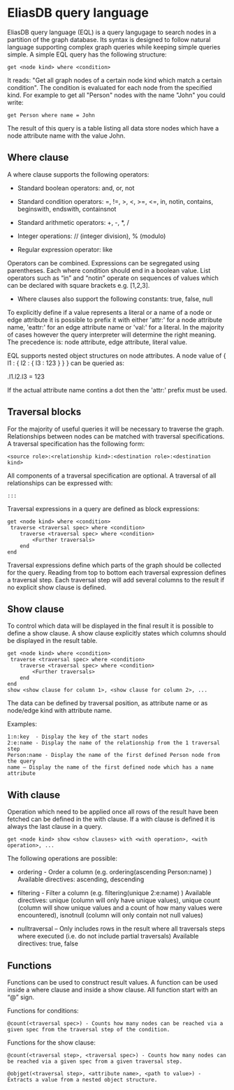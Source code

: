 ﻿EliasDB query language
======================

EliasDB query language (EQL) is a query langugage to search nodes in a partition of the graph database. Its syntax is designed to follow natural language supporting complex graph queries while keeping simple queries simple. A simple EQL query has the following structure:
```
get <node kind> where <condition>
```
It reads: "Get all graph nodes of a certain node kind which match a certain condition". The condition is evaluated for each node from the specified kind. For example to get all "Person" nodes with the name "John" you could write:
```
get Person where name = John
```
The result of this query is a table listing all data store nodes which have a node attribute name with the value John.

Where clause
------------

A where clause supports the following operators:

- Standard boolean operators: and, or, not

- Standard condition operators: =, !=, >, <, >=, <=, in, notin, contains, beginswith, endswith, containsnot

- Standard arithmetic operators: +, -, *, /

- Integer operations: // (integer division), % (modulo)

- Regular expression operator: like

Operators can be combined. Expressions can be segregated using parentheses. Each where condition should end in a boolean value. List operators such as “in” and “notin” operate on sequences of values which can be declared with square brackets e.g. [1,2,3].

- Where clauses also support the following constants: true, false, null

To explicitly define if a value represents a literal or a name of a node or edge attribute it is possible to prefix it with either 'attr:' for a node attribute name, 'eattr:' for an edge attribute name or 'val:' for a literal. In the majority of cases however the query interpreter will determine the right meaning. The precedence is: node attribute, edge attribute, literal value.

EQL supports nested object structures on node attributes. A node value of { l1 : { l2 : { l3 : 123 } } } can be queried as:

<attr name>.l1.l2.l3 = 123

If the actual attribute name contins a dot then the 'attr:' prefix must be used.


Traversal blocks
----------------

For the majority of useful queries it will be necessary to traverse the graph. Relationships between nodes can be matched with traversal specifications. A traversal specification has the following form:
```
<source role>:<relationship kind>:<destination role>:<destination kind>
```
All components of a traversal specification are optional. A traversal of all relationships can be expressed with:
```
:::
```
Traversal expressions in a query are defined as block expressions:
```
get <node kind> where <condition>
 traverse <traversal spec> where <condition>
    traverse <traversal spec> where <condition>
        <Further traversals>
    end
end
```
Traversal expressions define which parts of the graph should be collected for the query. Reading from top to bottom each traversal expression defines a traversal step. Each traversal step will add several columns to the result if no explicit show clause is defined.

Show clause
-----------

To control which data will be displayed in the final result it is possible to define a show clause. A show clause explicitly states which columns should be displayed in the result table.
```
get <node kind> where <condition>
 traverse <traversal spec> where <condition>
    traverse <traversal spec> where <condition>
        <Further traversals>
    end
end
show <show clause for column 1>, <show clause for column 2>, ...
```
The data can be defined by traversal position, as attribute name or as node/edge kind with attribute name.

Examples:
```
1:n:key  - Display the key of the start nodes
2:e:name - Display the name of the relationship from the 1 traversal step
Person:name - Display the name of the first defined Person node from the query
name – Display the name of the first defined node which has a name attribute
```
With clause
-----------

Operation which need to be applied once all rows of the result have been fetched can be defined in the with clause. If a with clause is defined it is always the last clause in a query.
```
get <node kind> show <show clauses> with <with operation>, <with operation>, ...
```
The following operations are possible:

- ordering - Order a column (e.g. ordering(ascending Person:name) )
             Available directives: ascending, descending
 
- filtering - Filter a column (e.g. filtering(unique 2:e:name) )
              Available directives: unique (column will only have unique values),
                                    unique count (column will show unique values
                                                  and a count of how many values were  
                                                  encountered),
                                    isnotnull (column will only contain not null 
                                               values)
- nulltraversal – Only includes rows in the result where all traversals steps
                  where executed (i.e. do not include partial traversals)
                  Available directives: true, false

Functions
---------

Functions can be used to construct result values. A function can be used inside a where clause and inside a show clause. All function start with an “@” sign.

Functions for conditions:
```
@count(<traversal spec>) - Counts how many nodes can be reached via a given spec from the traversal step of the condition.
```

Functions for the show clause:
```
@count(<traversal step>, <traversal spec>) - Counts how many nodes can be reached via a given spec from a given traversal step.
```

```
@objget(<traversal step>, <attribute name>, <path to value>) - Extracts a value from a nested object structure.
```
